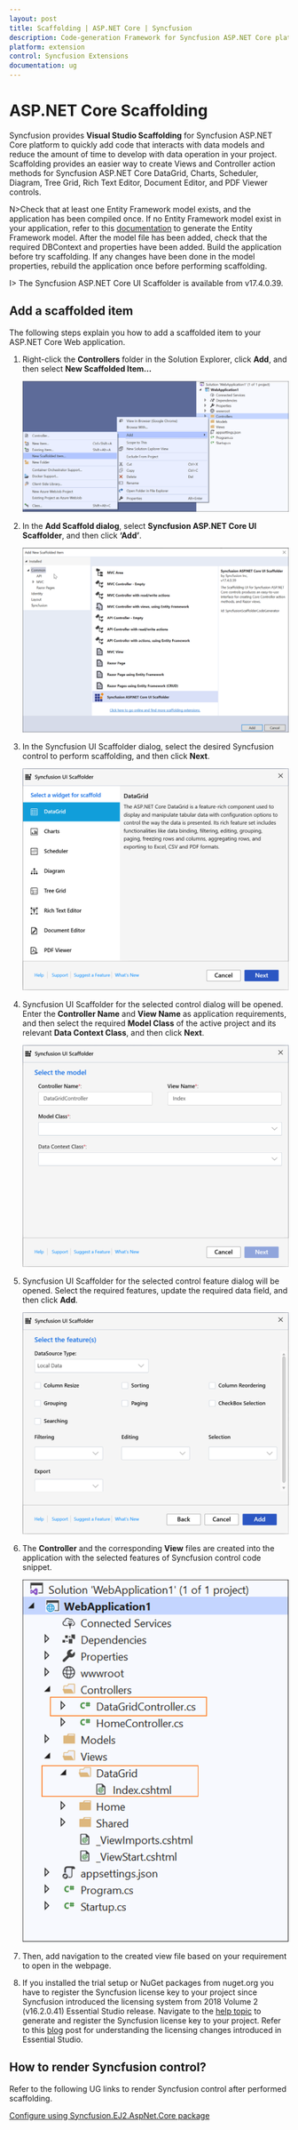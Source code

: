 ```yaml
---
layout: post
title: Scaffolding | ASP.NET Core | Syncfusion
description: Code-generation Framework for Syncfusion ASP.NET Core platform to quickly create the Controller and Views in a short time.
platform: extension
control: Syncfusion Extensions
documentation: ug
---
```


# ASP.NET Core Scaffolding

Syncfusion provides **Visual Studio Scaffolding** for Syncfusion ASP.NET Core platform to quickly add code that interacts with data models and reduce the amount of time to develop with data operation in your project. Scaffolding provides an easier way to create Views and Controller action methods for Syncfusion ASP.NET Core DataGrid, Charts, Scheduler, Diagram, Tree Grid, Rich Text Editor, Document Editor, and PDF Viewer controls.

N>Check that at least one Entity Framework model exists, and the application has been compiled once. If no Entity Framework model exist in your application, refer to this [documentation](https://docs.microsoft.com/en-us/aspnet/core/tutorials/first-mvc-app/adding-model?view=aspnetcore-3.1) to generate the Entity Framework model. After the model file has been added, check that the required DBContext and properties have been added. Build the application before try scaffolding. If any changes have been done in the model properties, rebuild the application once before performing scaffolding. 

I> The Syncfusion ASP.NET Core UI Scaffolder is available from v17.4.0.39.

## Add a scaffolded item

The following steps explain you how to add a scaffolded item to your ASP.NET Core Web application.
    
 1. Right-click the **Controllers** folder in the Solution Explorer, click **Add**, and then select **New Scaffolded Item…**

    ![Syncfusion Scaffolded add-in](Scaffolding_Images/Scaffolding_Add_Item1.png)

 2. In the **Add Scaffold dialog**, select **Syncfusion ASP.NET Core UI Scaffolder**, and then click **‘Add’**.

    ![Choose Syncfusion Scaffolding from Visual Studio Add scaffold dialog](Scaffolding_Images/Scaffolding_Add_Item2.png)

 3. In the Syncfusion UI Scaffolder dialog, select the desired Syncfusion control to perform scaffolding, and then click **Next**.

    ![Choose required control](Scaffolding_Images/Scaffolding_Add_Item3.png)

 4. Syncfusion UI Scaffolder for the selected control dialog will be opened. Enter the **Controller Name** and **View Name** as application requirements, and then select the required **Model Class** of the active project and its relevant **Data Context Class**, and then click **Next**.

    ![Choose required Model](Scaffolding_Images/Scaffolding_Add_Item4.png)

 5. Syncfusion UI Scaffolder for the selected control feature dialog will be opened. Select the required features, update the required data field, and then click **Add**.

    ![Choose required selected control features](Scaffolding_Images/Scaffolding_Add_Item5.png)

 6. The **Controller** and the corresponding **View** files are created into the application  with the selected features of Syncfusion control code snippet.

    ![Required Controller and View files added in the project for the selected control](Scaffolding_Images/Scaffolding_Add_Item6.png)

 7. Then, add navigation to the created view file based on your requirement to open in the webpage.

 8. If you installed the trial setup or NuGet packages from nuget.org you have to register the Syncfusion license key to your project since Syncfusion introduced the licensing system from 2018 Volume 2 (v16.2.0.41) Essential Studio release. Navigate to the [help topic](https://help.syncfusion.com/common/essential-studio/licensing/license-key#how-to-generate-syncfusion-license-key) to generate and register the Syncfusion license key to your project. Refer to this [blog](https://blog.syncfusion.com/post/Whats-New-in-2018-Volume-2-Licensing-Changes-in-the-1620x-Version-of-Essential-Studio.aspx?_ga=2.11237684.1233358434.1587355730-230058891.1567654773) post for understanding the licensing changes introduced in Essential Studio.

## How to render Syncfusion control?

Refer to the following UG links to render Syncfusion control after performed scaffolding. 

[Configure  using Syncfusion.EJ2.AspNet.Core package](https://ej2.syncfusion.com/aspnetcore/documentation/getting-started/visual-studio-2017/)



